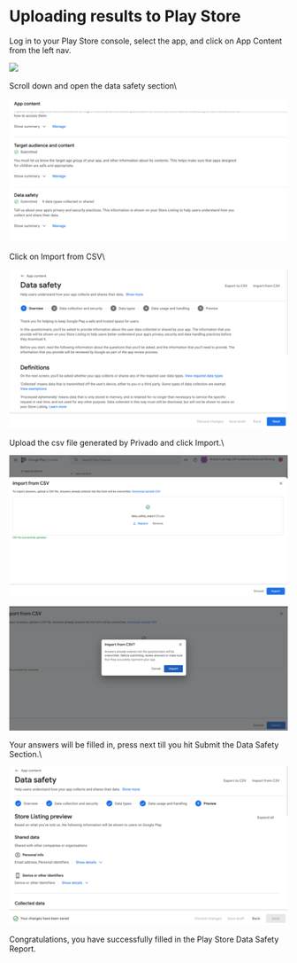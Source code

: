 # Uploading results to Play Store

Log in to your Play Store console, select the app, and click on App Content from the left nav.

![](<../.gitbook/assets/spaces\_zVNzFCECbdYQVIlF3J2r\_uploads\_git-blob-09b8dd8a7f159e7bcba914af6b2155e2ad24f568\_image-20220212-135442 (1).png>)

Scroll down and open the data safety section\\

![](../.gitbook/assets/image-20220212-135522.png)

Click on Import from CSV\\

![](../.gitbook/assets/image-20220212-135602.png)

Upload the csv file generated by Privado and click Import.\\

![](../.gitbook/assets/image-20220212-135813.png)

![](../.gitbook/assets/image-20220212-135838.png)

Your answers will be filled in, press next till you hit Submit the Data Safety Section.\\

![](../.gitbook/assets/image-20220212-135919.png)

Congratulations, you have successfully filled in the Play Store Data Safety Report.
